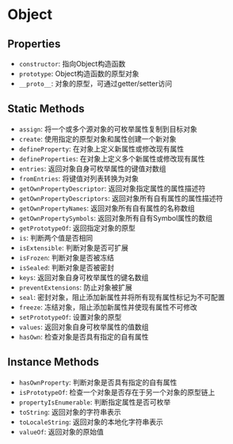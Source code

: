 # Object

## Properties

- `constructor`: 指向Object构造函数
- `prototype`: Object构造函数的原型对象
- `__proto__`: 对象的原型，可通过getter/setter访问

## Static Methods

- `assign`: 将一个或多个源对象的可枚举属性复制到目标对象
- `create`: 使用指定的原型对象和属性创建一个新对象
- `defineProperty`: 在对象上定义新属性或修改现有属性
- `defineProperties`: 在对象上定义多个新属性或修改现有属性
- `entries`: 返回对象自身可枚举属性的键值对数组
- `fromEntries`: 将键值对列表转换为对象
- `getOwnPropertyDescriptor`: 返回对象指定属性的属性描述符
- `getOwnPropertyDescriptors`: 返回对象所有自有属性的属性描述符
- `getOwnPropertyNames`: 返回对象所有自有属性的名称数组
- `getOwnPropertySymbols`: 返回对象所有自有Symbol属性的数组
- `getPrototypeOf`: 返回指定对象的原型
- `is`: 判断两个值是否相同
- `isExtensible`: 判断对象是否可扩展
- `isFrozen`: 判断对象是否被冻结
- `isSealed`: 判断对象是否被密封
- `keys`: 返回对象自身可枚举属性的键名数组
- `preventExtensions`: 防止对象被扩展
- `seal`: 密封对象，阻止添加新属性并将所有现有属性标记为不可配置
- `freeze`: 冻结对象，阻止添加新属性并使现有属性不可修改
- `setPrototypeOf`: 设置对象的原型
- `values`: 返回对象自身可枚举属性的值数组
- `hasOwn`: 检查对象是否具有指定的自有属性

## Instance Methods

- `hasOwnProperty`: 判断对象是否具有指定的自有属性
- `isPrototypeOf`: 检查一个对象是否存在于另一个对象的原型链上
- `propertyIsEnumerable`: 判断指定属性是否可枚举
- `toString`: 返回对象的字符串表示
- `toLocaleString`: 返回对象的本地化字符串表示
- `valueOf`: 返回对象的原始值 